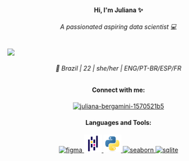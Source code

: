 <h4 align="center">Hi, I'm Juliana ✨</h4>
<h6 align="center">A passionated aspiring data scientist 💻</h6>
<img src="https://media3.giphy.com/media/wpoLqr5FT1sY0/giphy.gif?cid=ecf05e47xrp6p4p5qbi6ykf6bzwqyf8lcocgbg1dcaanjtfx&rid=giphy.gif&ct=g" width="200" align="center"/>
<h6 align="center"> 📍 Brazil | 22 | she/her | ENG/PT-BR/ESP/FR </h6>


<h4 align="center">Connect with me:</h4>
<p align="center">
<a href="https://linkedin.com/in/juliana-bergamini-1570521b5" target="blank"><img align="center" src="https://raw.githubusercontent.com/rahuldkjain/github-profile-readme-generator/master/src/images/icons/Social/linked-in-alt.svg" alt="juliana-bergamini-1570521b5" height="30" width="40" /></a>
</p>

<h4 align="center">Languages and Tools:</h4>
<p align="center"> <a href="https://www.figma.com/" target="_blank" rel="noreferrer"> <img src="https://www.vectorlogo.zone/logos/figma/figma-icon.svg" alt="figma" width="40" height="40"/> </a> <a href="https://pandas.pydata.org/" target="_blank" rel="noreferrer"> <img src="https://raw.githubusercontent.com/devicons/devicon/2ae2a900d2f041da66e950e4d48052658d850630/icons/pandas/pandas-original.svg" alt="pandas" width="40" height="40"/> </a> <a href="https://www.python.org" target="_blank" rel="noreferrer"> <img src="https://raw.githubusercontent.com/devicons/devicon/master/icons/python/python-original.svg" alt="python" width="40" height="40"/> </a> <a href="https://seaborn.pydata.org/" target="_blank" rel="noreferrer"> <img src="https://seaborn.pydata.org/_images/logo-mark-lightbg.svg" alt="seaborn" width="40" height="40"/> </a> <a href="https://www.sqlite.org/" target="_blank" rel="noreferrer"> <img src="https://www.vectorlogo.zone/logos/sqlite/sqlite-icon.svg" alt="sqlite" width="40" height="40"/> </a> </p>
